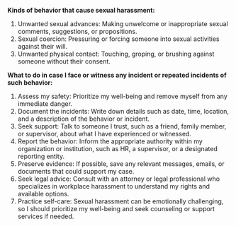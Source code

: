 

**Kinds of behavior that cause sexual harassment:**

1. Unwanted sexual advances: Making unwelcome or inappropriate sexual comments, suggestions, or propositions.
2. Sexual coercion: Pressuring or forcing someone into sexual activities against their will.
3. Unwanted physical contact: Touching, groping, or brushing against someone without their consent.

**What to do in case I face or witness any incident or repeated incidents of such behavior:**

1. Assess my safety: Prioritize my well-being and remove myself from any immediate danger.
2. Document the incidents: Write down details such as date, time, location, and a description of the behavior or incident.
3. Seek support: Talk to someone I trust, such as a friend, family member, or supervisor, about what I have experienced or witnessed.
4. Report the behavior: Inform the appropriate authority within my organization or institution, such as HR, a supervisor, or a designated reporting entity.
5. Preserve evidence: If possible, save any relevant messages, emails, or documents that could support my case.
6. Seek legal advice: Consult with an attorney or legal professional who specializes in workplace harassment to understand my rights and available options.
7. Practice self-care: Sexual harassment can be emotionally challenging, so I should prioritize my well-being and seek counseling or support services if needed.


